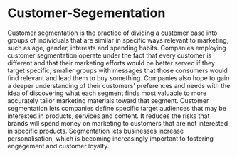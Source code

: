 # Customer-Segementation

Customer segmentation is the practice of dividing a customer base into groups of individuals that are similar in specific ways relevant to marketing, such as age, gender, interests and spending habits.
Companies employing customer segmentation operate under the fact that every customer is different and that their marketing efforts would be better served if they target specific, smaller groups with messages that those consumers would find relevant and lead them to buy something. Companies also hope to gain a deeper understanding of their customers' preferences and needs with the idea of discovering what each segment finds most valuable to more accurately tailor marketing materials toward that segment.
Customer segmentation lets companies define specific target audiences that may be interested in products, services and content.
It reduces the risks that brands will spend money on marketing to customers that are not interested in specific products.
Segmentation lets businesses increase personalisation, which is becoming increasingly important to fostering engagement and customer loyalty.
